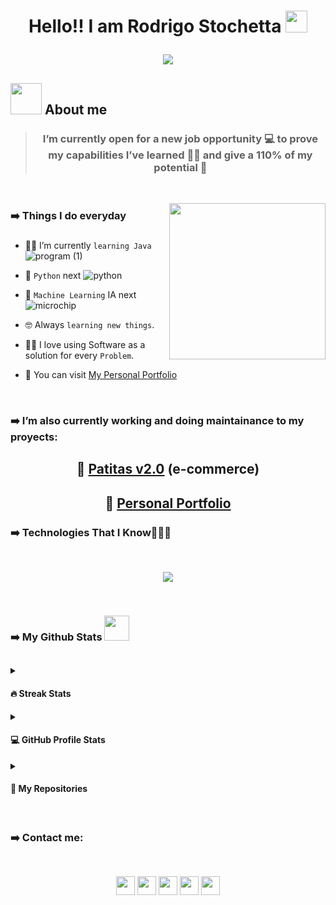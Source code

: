 # <p align="center">Hello!! I am Rodrigo Stochetta <img src="https://media.giphy.com/media/hvRJCLFzcasrR4ia7z/giphy.gif" width="35"></p>
<p align="center">
  <a href="https://github.com/DenverCoder1/readme-typing-svg"><img src="https://readme-typing-svg.herokuapp.com?font=Time+New+Roman&color=%46A39D25&size=25&center=true&vCenter=true&width=600&height=100&lines=Full+Stack+Developer+Jr;Competitive+Programmer;Tech+addict;Architect;Designer;Always+learning+new+things"></a>
</p>

<!--
**rodristoch/rodristoch** is a ✨ _special_ ✨ repository because its `README.md` (this file) appears on your GitHub profile.
-->

## <picture><img src = "https://github.com/7oSkaaa/7oSkaaa/blob/main/Images/about_me.gif?raw=true" width = 50px></picture> About me

> ### <p align="center">I’m currently open for a new job opportunity 💻 to prove my capabilities I’ve learned 👨‍🎓 and give a 110% of my potential 🚀</p>

<br>

<picture><img align="right" src="https://github.com/7oSkaaa/7oSkaaa/blob/main/Images/Right_Side.gif?raw=true" width = 250px></picture>

### <p align="left">➡️ Things I do everyday

#####
#####
#####
#####

- 👨‍🎓 I’m currently `learning Java` ![program (1)](https://github.com/user-attachments/assets/761831ba-dc0e-4372-bbba-152a803dc5bf)

- 📆 `Python` next ![python](https://github.com/user-attachments/assets/668d26a2-e667-48d5-b390-622f3a15a885)

- 📆 `Machine Learning` IA next ![microchip](https://github.com/user-attachments/assets/eb4b65b8-d072-46e1-a974-b382a7d91b7d)

- 🤓 Always `learning new things`.

- 🧑‍💻 I love using Software as a solution for every `Problem`.

- 💼 You can visit [My Personal Portfolio](https://portfolio-rodrigo-stochetta.onrender.com/) 

<br>
  
### <p align="left">➡️ I’m also currently working and doing maintainance to my proyects:</p>


## <p align="center">🛒 [Patitas v2.0](https://patitas-v2.onrender.com/) (e-commerce)</p>

## <p align="center">💼 [Personal Portfolio](https://portfolio-rodrigo-stochetta.onrender.com/)</p>



### <p align="left">➡️ Technologies That I Know👨🏻‍💻</p>

<br>

<!--tech stack icons-->
<p align="center">
  <a href="https://skillicons.dev">
    <img style="font-size: 14px" src="https://skillicons.dev/icons?i=java,js,nodejs,html,css,express,react,figma,discord,git,github,materialui,postgres,mysql,sequelize,postman,vscode,perline=14" />
  </a>
</p>

<br>

### <p align="left">➡️ My Github Stats <picture> <img src = "https://github.com/7oSkaaa/7oSkaaa/blob/main/Images/Statistics.gif?raw=true" width = 40px>  </picture>
## <p align="center"></p>



<details><summary><h4> 🔥 Streak Stats</h4></summary>

<p align="center"><img src="https://github-readme-streak-stats.herokuapp.com/?user=rodristoch&theme=algolia&date_format=M%20j%5B%2C%20Y%5D" alt="" /></p>

</details>



<details><summary><h4>💻 GitHub Profile Stats</h4></summary>

<p align="center">
    <a href="https://github.com/rodristoch/github-readme-stats">
	    <img alt="Rodrigo Stochetta GitHub stats" src="https://github-readme-stats.vercel.app/api?username=rodristoch&show_icons=true&count_private=true&locale=en&theme=algolia&layout=compact" height="230px"/></a>
	  <img src="https://github-readme-stats.vercel.app/api/top-langs?username=rodristoch&langs_count=10&show_icons=true&locale=en&theme=algolia" alt="" height="230px"/>
<br/>

  <b>Note:</b> Top languages is only a metric of the languages my public code consists of and doesn't reflect experience or skill level.
  </p>
</details>



<details><summary><h4> 📂 My Repositories </h4></summary>

<div>
  <p align="center">
    <a href="https://github.com/rodristoch/RS-Portfolio">
        <img src="https://github-readme-stats.vercel.app/api/pin/?username=rodristoch&repo=RS-Portfolio&theme=algolia" alt="" />
    </a>
    <a href="https://github.com/rodristoch/Patitas_v2.0">
        <img src="https://github-readme-stats.vercel.app/api/pin/?username=rodristoch&repo=Patitas_v2.0&theme=algolia" alt="" />
    </a>
    <a href="https://github.com/rodristoch/grupo_8_PetShop">
        <img src="https://github-readme-stats.vercel.app/api/pin/?username=rodristoch&repo=grupo_8_PetShop&theme=algolia" alt="" />
    </a>
    <a href="https://github.com/rodristoch/MercadoLiebre-DH">
        <img src="https://github-readme-stats.vercel.app/api/pin/?username=rodristoch&repo=MercadoLiebre-DH&theme=algolia" alt="" />
    </a>

  </p>
</div>
</details>

<br>

### <p align="left">➡️ Contact me:</p>
## <p align="center"></p>

<p align="center">
      <br/>
      <a href="https://www.linkedin.com/in/rodrigo-stochetta/" target="blank"><img align="center"
         src="https://img.shields.io/badge/linkedin-%231DA1F2.svg?style=for-the-badge&logo=linkedin&logoColor=white"
         alt="" height="30"/></a>
       <a href="https://wa.me/+5491136517343" target="blank"><img align="center"
         src="https://img.shields.io/badge/whatsapp-4B7F1.svg?style=for-the-badge&logo=whatsapp&logoColor=white"
         alt="" height="30"/></a>
      <a href="mailto:rodrigostochetta@gmail.com" target="blank"><img align="center"
         src="https://img.shields.io/badge/gmail-EA4335.svg?style=for-the-badge&logo=gmail&logoColor=white"
         alt="" height="30"/></a>
       <a href="https://github.com/rodristoch" target="blank"><img align="center"
         src="https://img.shields.io/badge/github-%2300acee.svg?color=181717&style=for-the-badge&logo=github&logoColor=white"
         alt="" height="30"/></a>
       <a href="https://discord.com/" target="blank"><img align="center"
         src="https://img.shields.io/badge/discord-%2300acee.svg?color=4d6bff&style=for-the-badge&logo=discord&logoColor=white"
         alt="" height="30"/></a>
    




